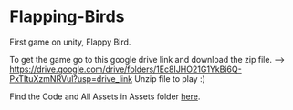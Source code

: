 # Flapping-Birds
First game on unity, Flappy Bird.

To get the game go to this google drive link and download the zip file. --> https://drive.google.com/drive/folders/1Ec8IJHO21G1YkBi6Q-PxTItuXzmNRVul?usp=drive_link
Unzip file to play :)

Find the Code and All Assets in Assets folder [here](https://github.com/A-R-Martin/Flapping-Birds/tree/main/Assets).
